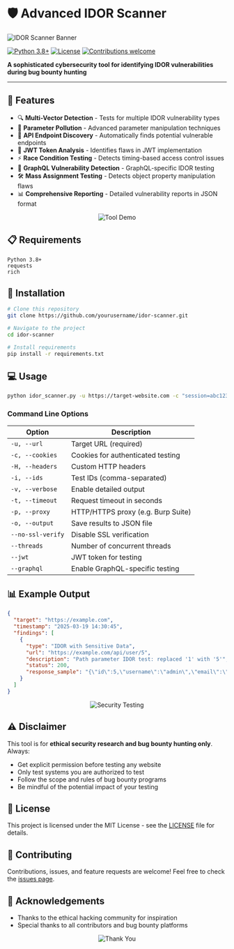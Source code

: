 # 🛡️ Advanced IDOR Scanner
  
![IDOR Scanner Banner](https://user-images.githubusercontent.com/74038190/225813708-98b745f2-7d22-48cf-9150-083f1b00d6c9.gif)

[![Python 3.8+](https://img.shields.io/badge/Python-3.8+-blue.svg)](https://www.python.org/downloads/)
[![License](https://img.shields.io/badge/License-MIT-green.svg)](LICENSE)
[![Contributions welcome](https://img.shields.io/badge/Contributions-welcome-orange.svg)](https://github.com/yourusername/idor-scanner/issues)

**A sophisticated cybersecurity tool for identifying IDOR vulnerabilities during bug bounty hunting**

---

## 🚀 Features

- 🔍 **Multi-Vector Detection** - Tests for multiple IDOR vulnerability types
- 🔄 **Parameter Pollution** - Advanced parameter manipulation techniques
- 📡 **API Endpoint Discovery** - Automatically finds potential vulnerable endpoints
- 🔐 **JWT Token Analysis** - Identifies flaws in JWT implementation
- ⚡ **Race Condition Testing** - Detects timing-based access control issues
- 🔗 **GraphQL Vulnerability Detection** - GraphQL-specific IDOR testing
- 🛠️ **Mass Assignment Testing** - Detects object property manipulation flaws
- 📊 **Comprehensive Reporting** - Detailed vulnerability reports in JSON format

<div align="center">
  
![Tool Demo](https://user-images.githubusercontent.com/74038190/216122041-518ac897-8d92-4c6b-9b3f-ca01dcaf38ee.png)

</div>

## 📋 Requirements

```
Python 3.8+
requests
rich
```

## 🔧 Installation

```bash
# Clone this repository
git clone https://github.com/yourusername/idor-scanner.git

# Navigate to the project
cd idor-scanner

# Install requirements
pip install -r requirements.txt
```

## 💻 Usage

```bash
python idor_scanner.py -u https://target-website.com -c "session=abc123" -v -o results.json
```

### Command Line Options

| Option | Description |
|--------|-------------|
| `-u, --url` | Target URL (required) |
| `-c, --cookies` | Cookies for authenticated testing |
| `-H, --headers` | Custom HTTP headers |
| `-i, --ids` | Test IDs (comma-separated) |
| `-v, --verbose` | Enable detailed output |
| `-t, --timeout` | Request timeout in seconds |
| `-p, --proxy` | HTTP/HTTPS proxy (e.g. Burp Suite) |
| `-o, --output` | Save results to JSON file |
| `--no-ssl-verify` | Disable SSL verification |
| `--threads` | Number of concurrent threads |
| `--jwt` | JWT token for testing |
| `--graphql` | Enable GraphQL-specific testing |

## 📊 Example Output

```json
{
  "target": "https://example.com",
  "timestamp": "2025-03-19 14:30:45",
  "findings": [
    {
      "type": "IDOR with Sensitive Data",
      "url": "https://example.com/api/user/5",
      "description": "Path parameter IDOR test: replaced '1' with '5'",
      "status": 200,
      "response_sample": "{\"id\":5,\"username\":\"admin\",\"email\":\"admin@example.com\"}"
    }
  ]
}
```

<div align="center">
  
![Security Testing](https://user-images.githubusercontent.com/74038190/212284158-e840e285-664b-44d7-b79b-e264b5e54825.gif)

</div>

## ⚠️ Disclaimer

This tool is for **ethical security research and bug bounty hunting only**. Always:

- Get explicit permission before testing any website
- Only test systems you are authorized to test
- Follow the scope and rules of bug bounty programs
- Be mindful of the potential impact of your testing

## 📜 License

This project is licensed under the MIT License - see the [LICENSE](LICENSE) file for details.

## 🤝 Contributing

Contributions, issues, and feature requests are welcome! Feel free to check the [issues page](https://github.com/yourusername/idor-scanner/issues).

## 🙏 Acknowledgements

- Thanks to the ethical hacking community for inspiration
- Special thanks to all contributors and bug bounty platforms

<div align="center">
  
![Thank You](https://user-images.githubusercontent.com/74038190/212284100-561aa473-3905-4a80-b561-0d28506553ee.gif)

</div>
